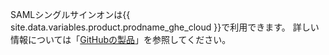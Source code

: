 SAMLシングルサインオンは{{ site.data.variables.product.prodname_ghe_cloud }}で利用できます。 詳しい情報については「[GitHubの製品](/articles/githubs-products)」を参照してください。
